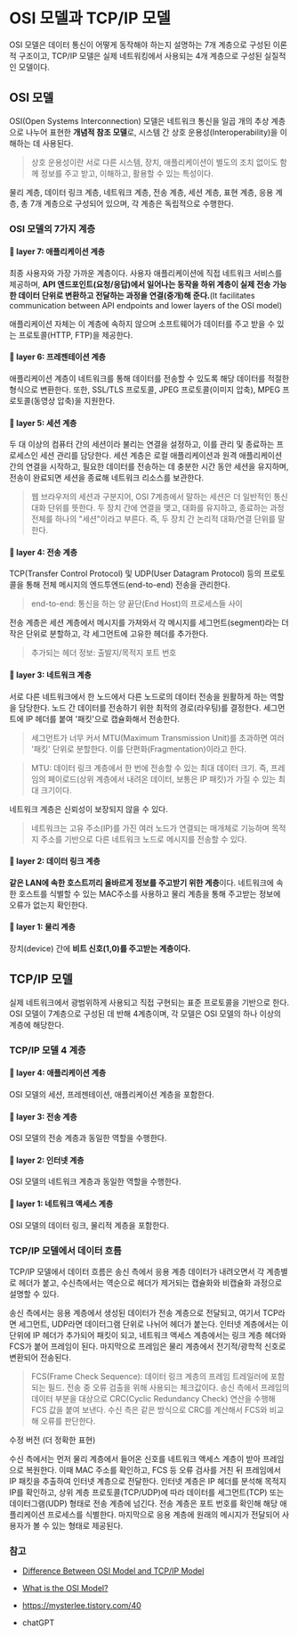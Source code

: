 # OSI 모델과 TCP/IP 모델
OSI 모델은 데이터 통신이 어떻게 동작해야 하는지 설명하는 7개 계층으로 구성된 이론적 구조이고, TCP/IP 모델은 실제 네트워킹에서 사용되는 4개 계층으로 구성된 실질적인 모델이다.

## OSI 모델
OSI(Open Systems Interconnection) 모델은 네트워크 통신을 일곱 개의 추상 계층으로 나누어 표현한 **개념적 참조 모델**로, 시스템 간 상호 운용성(Interoperability)을 이해하는 데 사용된다.

> 상호 운용성이란 서로 다른 시스템, 장치, 애플리케이션이 별도의 조치 없이도 함께 정보를 주고 받고, 이해하고, 활용할 수 있는 특성이다.

물리 계층, 데이터 링크 계층, 네트워크 계층, 전송 계층, 세션 계층, 표현 계층, 응용 계층, 총 7개 계층으로 구성되어 있으며, 각 계층은 독립적으로 수행한다.

### OSI 모델의 7가지 계층
#### 🔹 layer 7: 애플리케이션 계층
최종 사용자와 가장 가까운 계층이다. 사용자 애플리케이션에 직접 네트워크 서비스를 제공하며, **API 엔드포인트(요청/응답)에서 일어나는 동작을 하위 계층이 실제 전송 가능한 데이터 단위로 변환하고 전달하는 과정을 연결(중개)해 준다.**(It facilitates communication between API endpoints and lower layers of the OSI model)

애플리케이션 자체는 이 계층에 속하지 않으며 소프트웨어가 데이터를 주고 받을 수 있는 프로토콜(HTTP, FTP)을 제공한다.

#### 🔹 layer 6: 프레젠테이션 계층
애플리케이션 계층이 네트워크를 통해 데이터를 전송할 수 있도록 해당 데이터를 적절한 형식으로 변환한다. 또한, SSL/TLS 프로토콜, JPEG 프로토콜(이미지 압축), MPEG 프로토콜(동영상 압축)을 지원한다. 

#### 🔹 layer 5: 세션 계층
두 대 이상의 컴퓨터 간의 세션이라 불리는 연결을 설정하고, 이를 관리 및 종료하는 프로세스인 세션 관리를 담당한다. 세션 계층은 로컬 애플리케이션과 원격 애플리케이션 간의 연결을 시작하고, 필요한 데이터를 전송하는 데 충분한 시간 동안 세션을 유지하며, 전송이 완료되면 세션을 종료해 네트워크 리소스를 보관한다.

> 웹 브라우저의 세션과 구분지어, OSI 7계층에서 말하는 세션은 더 일반적인 통신 대화 단위를 뜻한다. 두 장치 간에 연결을 맺고, 대화를 유지하고, 종료하는 과정 전체를 하나의 "세션"이라고 부른다. 즉, 두 장치 간 논리적 대화/연결 단위를 말한다.

#### 🔹 layer 4: 전송 계층
TCP(Transfer Control Protocol) 및 UDP(User Datagram Protocol) 등의 프로토콜을 통해 전체 메시지의 엔드투엔드(end-to-end) 전송을 관리한다.

> end-to-end: 통신을 하는 양 끝단(End Host)의 프로세스들 사이

전송 계층은 세션 계층에서 메시지를 가져와서 각 메시지를 세그먼트(segment)라는 더 작은 단위로 분할하고, 각 세그먼트에 고유한 헤더를 추가한다. 

> 추가되는 헤더 정보: 출발지/목적지 포트 번호

#### 🔹 layer 3: 네트워크 계층
서로 다른 네트워크에서 한 노드에서 다른 노드로의 데이터 전송을 원활하게 하는 역할을 담당한다. 노드 간 데이터를 전송하기 위한 최적의 경로(라우팅)를 결정한다. 세그먼트에 IP 헤더를 붙여 '패킷'으로 캡슐화해서 전송한다.

> 세그먼트가 너무 커서 MTU(Maximum Transmission Unit)를 초과하면 여러 '패킷' 단위로 분할한다. 이를 단편화(Fragmentation)이라고 한다.

> MTU: 데이터 링크 계층에서 한 번에 전송할 수 있는 최대 데이터 크기. 즉, 프레임의 페이로드(상위 계층에서 내려온 데이터, 보통은 IP 패킷)가 가질 수 있는 최대 크기이다.

네트워크 계층은 신뢰성이 보장되지 않을 수 있다.

> 네트워크는 고유 주소(IP)를 가진 여러 노드가 연결되는 매개체로 기능하며 목적지 주소를 기반으로 다른 네트워크 노드로 메시지를 전송할 수 있다.

#### 🔹 layer 2: 데이터 링크 계층
**같은 LAN에 속한 호스트끼리 올바르게 정보를 주고받기 위한 계층**이다. 네트워크에 속한 호스트를 식별할 수 있는 MAC주소를 사용하고 물리 계층을 통해 주고받는 정보에 오류가 없는지 확인한다.

#### 🔹 layer 1: 물리 계층
장치(device) 간에 **비트 신호(1,0)를 주고받는 계층이다.**

## TCP/IP 모델
실제 네트워크에서 광범위하게 사용되고 직접 구현되는 표준 프로토콜을 기반으로 한다. OSI 모델이 7계층으로 구성된 데 반해 4계층이며, 각 모델은 OSI 모델의 하나 이상의 계층에 해당한다.

### TCP/IP 모델 4 계층

#### 🔹 layer 4: 애플리케이션 계층
OSI 모델의 세션, 프레젠테이션, 애플리케이션 계층을 포함한다.

#### 🔹 layer 3: 전송 계층
OSI 모델의 전송 계층과 동일한 역할을 수행한다.

#### 🔹 layer 2: 인터넷 계층
OSI 모델의 네트워크 계층과 동일한 역할을 수행한다.

#### 🔹 layer 1: 네트워크 액세스 계층
OSI 모델의 데이터 링크, 물리적 계층을 포함한다.

### TCP/IP 모델에서 데이터 흐름
TCP/IP 모델에서 데이터 흐름은 송신 측에서 응용 계층 데이터가 내려오면서 각 계층별로 헤더가 붙고, 수신측에서는 역순으로 헤더가 제거되는 캡슐화와 비캡슐화 과정으로 설명할 수 있다.

송신 측에서는 응용 계층에서 생성된 데이터가 전송 계층으로 전달되고, 여기서 TCP라면 세그먼트, UDP라면 데이터그램 단위로 나뉘어 헤더가 붙는다. 인터넷 계층에서는 이 단위에 IP 헤더가 추가되어 패킷이 되고, 네트워크 액세스 계층에서는 링크 계층 헤더와 FCS가 붙어 프레임이 된다. 마지막으로 프레임은 물리 계층에서 전기적/광학적 신호로 변환되어 전송된다.

> FCS(Frame Check Sequence): 데이터 링크 계층의 프레임 트레일러에 포함되는 필드. 전송 중 오류 검출을 위해 사용되는 체크값이다. 송신 측에서 프레임의 데이터 부분을 대상으로 CRC(Cyclic Redundancy Check) 연산을 수행해 FCS 값을 붙여 보낸다. 수신 측은 같은 방식으로 CRC를 계산해서 FCS와 비교해 오류를 판단한다.

수정 버전 (더 정확한 표현)

수신 측에서는 먼저 물리 계층에서 들어온 신호를 네트워크 액세스 계층이 받아 프레임으로 복원한다. 이때 MAC 주소를 확인하고, FCS 등 오류 검사를 거친 뒤 프레임에서 IP 패킷을 추출하여 인터넷 계층으로 전달한다. 인터넷 계층은 IP 헤더를 분석해 목적지 IP를 확인하고, 상위 계층 프로토콜(TCP/UDP)에 따라 데이터를 세그먼트(TCP) 또는 데이터그램(UDP) 형태로 전송 계층에 넘긴다. 전송 계층은 포트 번호를 확인해 해당 애플리케이션 프로세스를 식별한다. 마지막으로 응용 계층에 원래의 메시지가 전달되어 사용자가 볼 수 있는 형태로 제공된다.

### 참고
- [Difference Between OSI Model and TCP/IP Model](https://www.geeksforgeeks.org/computer-networks/difference-between-osi-model-and-tcp-ip-model)

- [What is the OSI Model?](https://www.ibm.com/kr-ko/think/topics/osi-model)

- https://mysterlee.tistory.com/40

- chatGPT